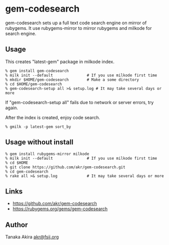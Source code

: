 # gem-codesearch

gem-codesearch sets up a full text code search engine on mirror of rubygems.
It use rubygems-mirror to mirror rubygems and milkode for search engine.

## Usage

This creates "latest-gem" package in milkode index.

    % gem install gem-codesearch
    % milk init --default               # If you use milkode first time
    % mkdir $HOME/gem-codesearch        # Make a some directory
    % cd $HOME/gem-codesearch
    % gem-codesearch-setup all >& setup.log # It may take several days or more

If "gem-codesearch-setup all" fails due to network or server errors,
try again.

After the index is created, enjoy code search.

    % gmilk -p latest-gem sort_by

## Usage without install

    % gem install rubygems-mirror milkode
    % milk init --default               # If you use milkode first time
    % cd $HOME
    % git clone https://github.com/akr/gem-codesearch.git
    % cd gem-codesearch
    % rake all >& setup.log             # It may take several days or more

## Links

- https://github.com/akr/gem-codesearch
- https://rubygems.org/gems/gem-codesearch

## Author

Tanaka Akira
akr@fsij.org

